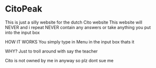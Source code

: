 # CitoPeak
This is just a silly website for the dutch Cito website 
This website will NEVER and i repeat NEVER contain any answers or take anything you put into the input box

HOW IT WORKS
You simply type in Menu in the input box thats it

WHY?
Just to troll around with say the teacher 

Cito is not owned by me in anyway 
so plz dont sue me 
